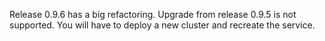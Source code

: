 Release 0.9.6 has a big refactoring. Upgrade from release 0.9.5 is not supported. You will have to deploy a new cluster and recreate the service.

